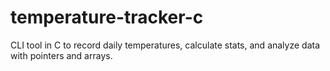 # temperature-tracker-c
CLI tool in C to record daily temperatures, calculate stats, and analyze data with pointers and arrays.
